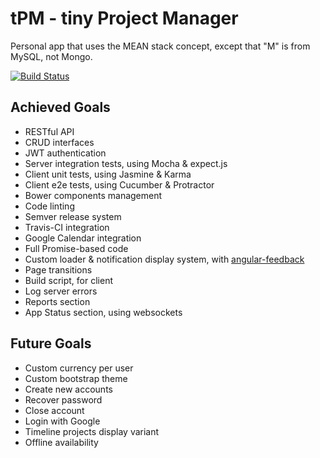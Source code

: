 # tPM - tiny Project Manager

Personal app that uses the MEAN stack concept, except that "M" is from MySQL, not Mongo.

[![Build Status](https://travis-ci.org/andreipfeiffer/tpm.svg?branch=master)](https://travis-ci.org/andreipfeiffer/tpm)

## Achieved Goals

* RESTful API
* CRUD interfaces
* JWT authentication
* Server integration tests, using Mocha & expect.js
* Client unit tests, using Jasmine & Karma
* Client e2e tests, using Cucumber & Protractor
* Bower components management
* Code linting
* Semver release system
* Travis-CI integration
* Google Calendar integration
* Full Promise-based code
* Custom loader & notification display system, with [angular-feedback](https://github.com/andreipfeiffer/angular-feedback)
* Page transitions
* Build script, for client
* Log server errors
* Reports section
* App Status section, using websockets

## Future Goals

* Custom currency per user
* Custom bootstrap theme
* Create new accounts
* Recover password
* Close account
* Login with Google
* Timeline projects display variant
* Offline availability
